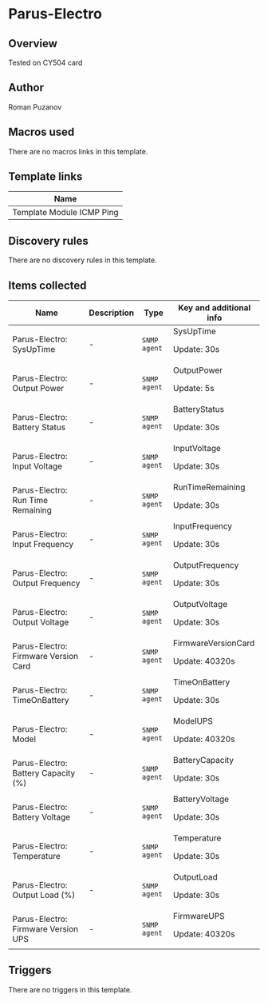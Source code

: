 # Parus-Electro

## Overview

Tested on CY504 card



## Author

Roman Puzanov

## Macros used

There are no macros links in this template.

## Template links

|Name|
|----|
|Template Module ICMP Ping|


## Discovery rules

There are no discovery rules in this template.

## Items collected

|Name|Description|Type|Key and additional info|
|----|-----------|----|----|
|Parus-Electro: SysUpTime|<p>-</p>|`SNMP agent`|SysUpTime<p>Update: 30s</p>|
|Parus-Electro: Output Power|<p>-</p>|`SNMP agent`|OutputPower<p>Update: 5s</p>|
|Parus-Electro: Battery Status|<p>-</p>|`SNMP agent`|BatteryStatus<p>Update: 30s</p>|
|Parus-Electro: Input Voltage|<p>-</p>|`SNMP agent`|InputVoltage<p>Update: 30s</p>|
|Parus-Electro: Run Time Remaining|<p>-</p>|`SNMP agent`|RunTimeRemaining<p>Update: 30s</p>|
|Parus-Electro: Input Frequency|<p>-</p>|`SNMP agent`|InputFrequency<p>Update: 30s</p>|
|Parus-Electro: Output Frequency|<p>-</p>|`SNMP agent`|OutputFrequency<p>Update: 30s</p>|
|Parus-Electro: Output Voltage|<p>-</p>|`SNMP agent`|OutputVoltage<p>Update: 30s</p>|
|Parus-Electro: Firmware Version Card|<p>-</p>|`SNMP agent`|FirmwareVersionCard<p>Update: 40320s</p>|
|Parus-Electro: TimeOnBattery|<p>-</p>|`SNMP agent`|TimeOnBattery<p>Update: 30s</p>|
|Parus-Electro: Model|<p>-</p>|`SNMP agent`|ModelUPS<p>Update: 40320s</p>|
|Parus-Electro: Battery Capacity (%)|<p>-</p>|`SNMP agent`|BatteryCapacity<p>Update: 30s</p>|
|Parus-Electro: Battery Voltage|<p>-</p>|`SNMP agent`|BatteryVoltage<p>Update: 30s</p>|
|Parus-Electro: Temperature|<p>-</p>|`SNMP agent`|Temperature<p>Update: 30s</p>|
|Parus-Electro: Output Load (%)|<p>-</p>|`SNMP agent`|OutputLoad<p>Update: 30s</p>|
|Parus-Electro: Firmware Version UPS|<p>-</p>|`SNMP agent`|FirmwareUPS<p>Update: 40320s</p>|


## Triggers

There are no triggers in this template.

